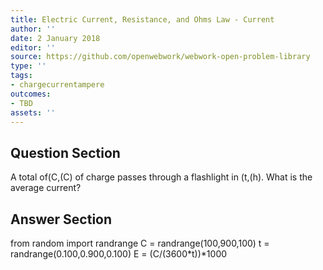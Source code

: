 ```yaml
---
title: Electric Current, Resistance, and Ohms Law - Current
author: ''
date: 2 January 2018
editor: ''
source: https://github.com/openwebwork/webwork-open-problem-library
type: ''
tags:
- chargecurrentampere
outcomes:
- TBD
assets: ''
---
```


## Question Section 

A total of(C,(C) of charge passes through a flashlight in
(t,(h). What is the average current?



## Answer Section

from random import randrange
C = randrange(100,900,100)
t = randrange(0.100,0.900,0.100)
E = (C/(3600*t))*1000